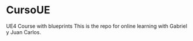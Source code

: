 # CursoUE
UE4 Course with blueprints
This is the repo for online learning with Gabriel y Juan Carlos.
